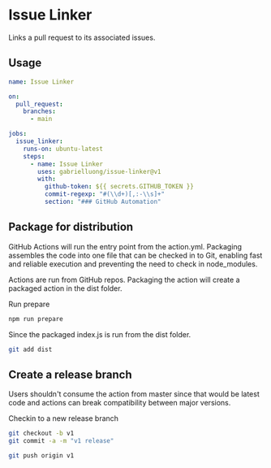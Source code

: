 # Issue Linker

Links a pull request to its associated issues.

## Usage

```yaml
name: Issue Linker

on:
  pull_request:
    branches:
      - main

jobs:
  issue_linker:
    runs-on: ubuntu-latest
    steps:
      - name: Issue Linker
        uses: gabrielluong/issue-linker@v1
        with:
          github-token: ${{ secrets.GITHUB_TOKEN }}
          commit-regexp: "#(\\d+)[,:-\\s]+"
          section: "### GitHub Automation"
```

## Package for distribution

GitHub Actions will run the entry point from the action.yml. Packaging assembles the code into one file that can be checked in to Git, enabling fast and reliable execution and preventing the need to check in node_modules.

Actions are run from GitHub repos.  Packaging the action will create a packaged action in the dist folder.

Run prepare

```bash
npm run prepare
```

Since the packaged index.js is run from the dist folder.

```bash
git add dist
```

## Create a release branch

Users shouldn't consume the action from master since that would be latest code and actions can break compatibility between major versions.

Checkin to a new release branch

```bash
git checkout -b v1
git commit -a -m "v1 release"
```

```bash
git push origin v1
```
